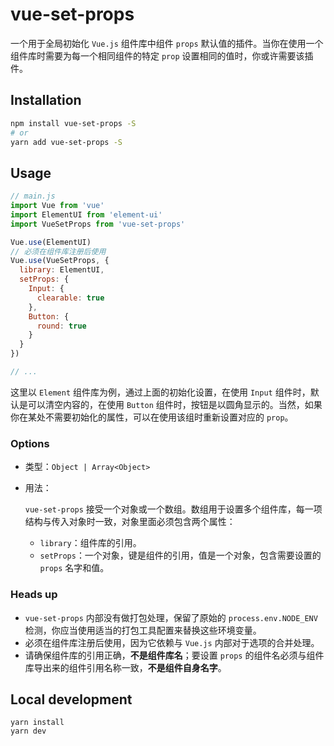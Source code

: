 # vue-set-props

一个用于全局初始化 `Vue.js` 组件库中组件 `props` 默认值的插件。当你在使用一个组件库时需要为每一个相同组件的特定 `prop` 设置相同的值时，你或许需要该插件。

## Installation

``` bash
npm install vue-set-props -S
# or
yarn add vue-set-props -S
```

## Usage

``` js
// main.js
import Vue from 'vue'
import ElementUI from 'element-ui'
import VueSetProps from 'vue-set-props'

Vue.use(ElementUI)
// 必须在组件库注册后使用
Vue.use(VueSetProps, {
  library: ElementUI,
  setProps: {
    Input: {
      clearable: true
    },
    Button: {
      round: true
    }
  }
})

// ...
```

这里以 `Element` 组件库为例，通过上面的初始化设置，在使用 `Input` 组件时，默认是可以清空内容的，在使用 `Button` 组件时，按钮是以圆角显示的。当然，如果你在某处不需要初始化的属性，可以在使用该组时重新设置对应的 `prop`。

### Options

* 类型：`Object | Array<Object>`
* 用法：

  `vue-set-props` 接受一个对象或一个数组。数组用于设置多个组件库，每一项结构与传入对象时一致，对象里面必须包含两个属性：
  * `library`：组件库的引用。
  * `setProps`：一个对象，键是组件的引用，值是一个对象，包含需要设置的 `props` 名字和值。

### Heads up

* `vue-set-props` 内部没有做打包处理，保留了原始的 `process.env.NODE_ENV` 检测，你应当使用适当的打包工具配置来替换这些环境变量。
* 必须在组件库注册后使用，因为它依赖与 `Vue.js` 内部对于选项的合并处理。
* 请确保组件库的引用正确，**不是组件库名**；要设置 `props` 的组件名必须与组件库导出来的组件引用名称一致，**不是组件自身名字**。

## Local development

```
yarn install
yarn dev
```
